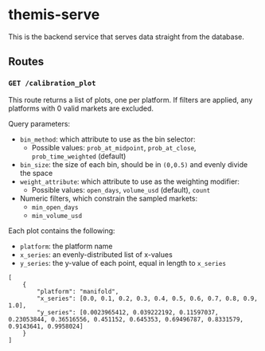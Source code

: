 # themis-serve

This is the backend service that serves data straight from the database. 

## Routes

### `GET /calibration_plot`

This route returns a list of plots, one per platform. If filters are applied, any platforms with 0 valid markets are excluded.

Query parameters:

- `bin_method`: which attribute to use as the bin selector:
    - Possible values: `prob_at_midpoint`, `prob_at_close`, `prob_time_weighted` (default)
- `bin_size`: the size of each bin, should be in `(0,0.5)` and evenly divide the space
- `weight_attribute`: which attribute to use as the weighting modifier:
    - Possible values: `open_days`, `volume_usd` (default), `count`
- Numeric filters, which constrain the sampled markets:
    - `min_open_days`
    - `min_volume_usd`

Each plot contains the following:

- `platform`: the platform name
- `x_series`: an evenly-distributed list of x-values
- `y_series`: the y-value of each point, equal in length to `x_series`

```
[
    {
        "platform": "manifold",
        "x_series": [0.0, 0.1, 0.2, 0.3, 0.4, 0.5, 0.6, 0.7, 0.8, 0.9, 1.0],
        "y_series": [0.0023965412, 0.039222192, 0.11597037, 0.23053844, 0.36516556, 0.451152, 0.645353, 0.69496787, 0.8331579, 0.9143641, 0.9958024]
    }
]
```